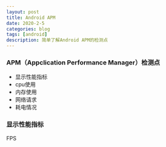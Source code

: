```yaml
---
layout: post
title: Android APM
date: 2020-2-5
categories: blog
tags: [android]
description: 简单了解Android APM的检测点
---
```


### APM（Appclication Performance Manager）检测点
- 显示性能指标
- cpu使用
- 内存使用
- 网络请求
- 耗电情况

### 显示性能指标

FPS
